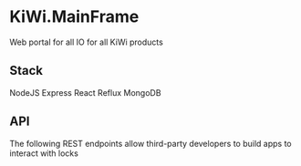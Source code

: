 # KiWi.MainFrame
Web portal for all IO for all KiWi products

## Stack
NodeJS
Express
React
Reflux
MongoDB


## API
The following REST endpoints allow third-party developers to build apps to interact with locks

